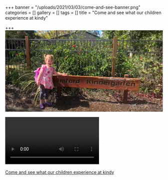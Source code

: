 +++
banner = "/uploads/2021/03/03/come-and-see-banner.png"
categories = []
gallery = []
tags = []
title = "Come and see what our children experience at kindy"

+++
![](/uploads/2021/03/03/come-and-see-banner.png)               

<video controls autoplay>
  <source src="uploads/2021/03/03/Day in the life of Samford Kindy.mp4" type="video/mp4">
  Your browser does not support this video tag.
</video>

<a href="https://drive.google.com/file/d/1FRfX1hKV83QS-stYSxzGKnDHAvzIu6Tn/view?usp=sharing"> Come and see what our children experience at kindy</a>